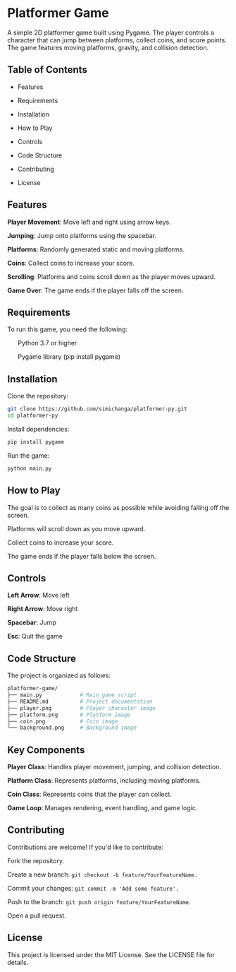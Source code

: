 # Platformer Game
A simple 2D platformer game built using Pygame. The player controls a character that can jump between platforms, collect coins, and score points. The game features moving platforms, gravity, and collision detection.

## Table of Contents
- Features

- Requirements

- Installation

- How to Play

- Controls

- Code Structure

- Contributing

- License

## Features
<b>Player Movement</b>: Move left and right using arrow keys.

<b>Jumping</b>: Jump onto platforms using the spacebar.

<b>Platforms</b>: Randomly generated static and moving platforms.

<b>Coins</b>: Collect coins to increase your score.

<b>Scrolling</b>: Platforms and coins scroll down as the player moves upward.

<b>Game Over</b>: The game ends if the player falls off the screen.

## Requirements
To run this game, you need the following:

<ul>
Python 3.7 or higher

Pygame library (pip install pygame)
</ul>

## Installation
Clone the repository:

```bash Copy
git clone https://github.com/simichanga/platformer-py.git
cd platformer-py
```
Install dependencies:

```bash Copy
pip install pygame
```
Run the game:

```bash Copy
python main.py
```

## How to Play
The goal is to collect as many coins as possible while avoiding falling off the screen.

Platforms will scroll down as you move upward.

Collect coins to increase your score.

The game ends if the player falls below the screen.

## Controls
<b>Left Arrow</b>: Move left

<b>Right Arrow</b>: Move right

<b>Spacebar</b>: Jump

<b>Esc</b>: Quit the game

## Code Structure
The project is organized as follows:

``` graphql
platformer-game/
├── main.py            # Main game script
├── README.md          # Project documentation
├── player.png         # Player character image
├── platform.png       # Platform image
├── coin.png           # Coin image
└── background.png     # Background image
```

## Key Components
<b>Player Class</b>: Handles player movement, jumping, and collision detection.

<b>Platform Class</b>: Represents platforms, including moving platforms.

<b>Coin Class</b>: Represents coins that the player can collect.

<b>Game Loop</b>: Manages rendering, event handling, and game logic.

## Contributing
Contributions are welcome! If you'd like to contribute:


Fork the repository.

Create a new branch: ```git checkout -b feature/YourFeatureName.```

Commit your changes: ```git commit -m 'Add some feature'.```

Push to the branch: ```git push origin feature/YourFeatureName```.

Open a pull request.


## License
This project is licensed under the MIT License. See the LICENSE file for details.